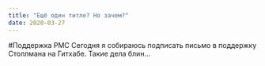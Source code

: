 ```yaml
---
title: "Ещё один титле? Но зачем?"
date: 2020-03-27
---
```

#Поддержка РМС
Сегодня я собираюсь подписать письмо в поддержку Столлмана на Гитхабе. Такие дела блин...

